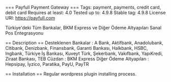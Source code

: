 === Payfull Payment Gateway ===
Tags: payment, payments, credit card, debit card
Requires at least: 4.0
Tested up to: 4.9.8
Stable tag: 4.9.8
License URI: https://payfull.com

Türkiye\'deki Tüm Bankalar, BKM Express ve Diğer Ödeme Altyapıları Sanal Pos Entegrasyonu

== Description ==
Desteklenen Bankalar : A Bank, Aktifbank, Anadolubank, Citibank, Denizbank, Finansbank, Garanti Bankası, Halkbank, HSBC, Ingbank, Türkiye İş Bankası, Kuveyt Türk, Şekerbank, Vakıfbank, YapıKredi, Ziraat Bankası, TEB
Cüzdan : BKM Express
Diğer Ödeme Altyapıları : Hepsipay, İyzico, Paratika, PayU, PayTR

== Installation ==
Regular wordpress plugin installing process.